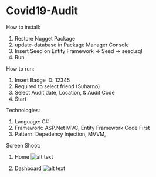 # Covid19-Audit

How to install:

1. Restore Nugget Package
2. update-database in Package Manager Console
3. Insert Seed on Entity Framework -> Seed -> seed.sql
4. Run

How to run:

1. Insert Badge ID: 12345
2. Required to select friend (Suharno)
3. Select Audit date, Location, & Audit Code
4. Start


Technologies:
1. Language: C#
2. Framework: ASP.Net MVC, Entity Framework Code First
3. Pattern: Depedency Injection, MVVM, 


Screen Shoot:

1. Home
![alt text](https://i.postimg.cc/q7F0vyMr/Covid-audit-1.png)

2. Dashboard
![alt text](https://i.postimg.cc/qRCrhqz3/Covid-audit-2.png)

